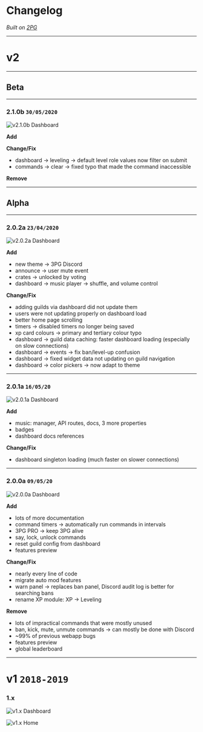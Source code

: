 # Changelog

*Built on [2PG](https://2pg.xyz)*

---

# v2

---

## Beta

---

### 2.1.0b `30/05/2020`

![v2.1.0b Dashboard](assets/docs/img/dashboard-v2.1.0b.png)

**Add**


**Change/Fix**
- dashboard -> leveling -> default level role values now filter on submit
- commands -> clear -> fixed typo that made the command inaccessible

**Remove**

---

## Alpha

---

### 2.0.2a `23/04/2020`

![v2.0.2a Dashboard](assets/docs/img/dashboard-v2.0.2a.png)

**Add**
- new theme -> 3PG Discord
- announce -> user mute event
- crates -> unlocked by voting
- dashboard -> music player -> shuffle, and volume control

**Change/Fix**
- adding guilds via dashboard did not update them
- users were not updating properly on dashboard load
- better home page scrolling
- timers -> disabled timers no longer being saved
- xp card colours -> primary and tertiary colour typo
- dashboard -> guild data caching: faster dashboard loading (especially on slow connections)
- dashboard -> events -> fix ban/level-up confusion
- dashboard -> fixed widget data not updating on guild navigation
- dashboard -> color pickers -> now adapt to theme

---

### 2.0.1a `16/05/20`

![v2.0.1a Dashboard](assets/docs/img/dashboard-v2.0.1a.png)

**Add**
- music: manager, API routes, docs, 3 more properties
- badges
- dashboard docs references
  
**Change/Fix**
- dashboard singleton loading (much faster on slower connections)

---

### 2.0.0a `09/05/20`

![v2.0.0a Dashboard](assets/docs/img/dashboard-v2.0.0a.png)

**Add**
- lots of more documentation
- command timers -> automatically run commands in intervals
- 3PG PRO -> keep 3PG alive
- say, lock, unlock commands
- reset guild config from dashboard
- features preview

**Change/Fix**
- nearly every line of code
- migrate auto mod features
- warn panel -> replaces ban panel, Discord audit log is better for searching bans
- rename XP module: XP -> Leveling

**Remove**
- lots of impractical commands that were mostly unused
- ban, kick, mute, unmute commands -> can mostly be done with Discord
- ~99% of previous webapp bugs
- features preview
- global leaderboard

---

# v1 `2018-2019`

### 1.x

![v1.x Dashboard](assets/docs/img/dashboard-v1.x.png)

![v1.x Home](assets/docs/img/dashboard-home-v1.x.png)